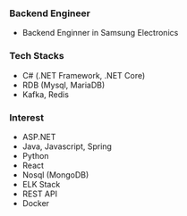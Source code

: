 ### Backend Engineer
- Backend Enginner in Samsung Electronics

### Tech Stacks
- C# (.NET Framework, .NET Core)
- RDB (Mysql, MariaDB)
- Kafka, Redis

### Interest
- ASP.NET
- Java, Javascript, Spring
- Python
- React
- Nosql (MongoDB)
- ELK Stack
- REST API
- Docker

<!--
**personflower/personflower** is a ✨ _special_ ✨ repository because its `README.md` (this file) appears on your GitHub profile.

Here are some ideas to get you started:

- 🔭 I’m currently working on ...
- 🌱 I’m currently learning ...
- 👯 I’m looking to collaborate on ...
- 🤔 I’m looking for help with ...
- 💬 Ask me about ...
- 📫 How to reach me: ...
- 😄 Pronouns: ...
- ⚡ Fun fact: ...
-->
